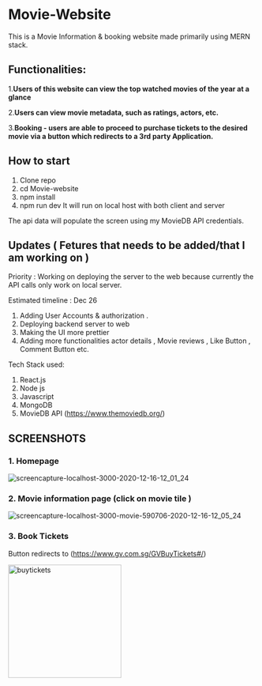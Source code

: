 # Movie-Website

This is a Movie Information & booking website made primarily using MERN stack.

## Functionalities:

1.**Users of this website can view the top watched movies of the year at a glance**

2.**Users can view movie metadata, such as ratings, actors, etc.**

3.**Booking - users are able to proceed to purchase tickets to the desired movie via a button which redirects to a 3rd party Application.**

## How to start
1. Clone repo
2. cd Movie-website
3. npm install
4. npm run dev 
It will run on local host with both client and server 

The api data will populate the screen using my MovieDB API credentials.

## Updates ( Fetures that needs to be added/that I am working on )

Priority : Working on deploying the server to the web because currently the API calls only work on local server. 

Estimated timeline : Dec 26

1. Adding User Accounts & authorization .
2. Deploying backend server to web
3. Making the UI more prettier 
4. Adding more functionalities actor details , Movie reviews , Like Button , Comment Button etc.

Tech Stack used:
1. React.js
2. Node js 
3. Javascript
4. MongoDB 
5. MovieDB API  (https://www.themoviedb.org/)


## SCREENSHOTS

### 1. Homepage

![screencapture-localhost-3000-2020-12-16-12_01_24](https://user-images.githubusercontent.com/43417744/102303588-7b3a6180-3f96-11eb-9aba-9d4785e95c93.png)


### 2. Movie information page (click on movie tile ) 

![screencapture-localhost-3000-movie-590706-2020-12-16-12_05_24](https://user-images.githubusercontent.com/43417744/102303823-01ef3e80-3f97-11eb-9270-342ca4819ac6.png)

### 3. Book Tickets
Button redirects to (https://www.gv.com.sg/GVBuyTickets#/)

<img width="229" alt="buytickets" src="https://user-images.githubusercontent.com/43417744/102303922-382cbe00-3f97-11eb-9c64-a336a25fcdc4.PNG">



